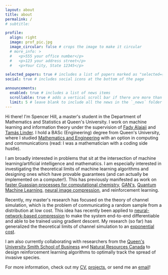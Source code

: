```yaml
---
layout: about
title: about
permalink: /
# subtitle:

profile:
  align: right
  image: prof_pic.jpg
  image_circular: false # crops the image to make it circular
  # more_info: >
  #   <p>555 your office number</p>
  #   <p>123 your address street</p>
  #   <p>Your City, State 12345</p>

selected_papers: true # includes a list of papers marked as "selected={true}"
social: true # includes social icons at the bottom of the page

announcements:
  enabled: true # includes a list of news items
  scrollable: true # adds a vertical scroll bar if there are more than 3 news items
  limit: 5 # leave blank to include all the news in the `_news` folder
---
```


Hi there! I'm Spencer Hill, a master's student in the Department of Mathematics and Statistics at Queen's University. I work on machine learning and information theory under the supervision of [Fady Alajaji](https://mast.queensu.ca/~fady/) and [Tamás Linder](https://mast.queensu.ca/~linder/). I hold a BASc (Engineering) degree from Queen's University, where I studied [Mathematics and Engineering](https://www.queensu.ca/mathstat/undergraduate/prospective-undergraduate/mthe) with an option in computing and communications (read: I was a mathematician with a coding side hustle).

I am broadly interested in problems that sit at the intersection of machine learning/artificial intelligence and mathematics. I am especially interested in investigating the theoretical limits of machine learning algorithms and designing ones which have provable guarantees (and can actually be implemented on a computer!). This has previously manifested as work on [faster Guassian processes for computational chemistry](/publications/), [GAN's](/projects/), [Quantum Machine Learning](/projects/), [neural image compression](/projects/), and reinforcement learning.

Recently, my master's research has focused on the theory of channel simulation, which is the problem of communicating a random sample from a distribution at low cost. This idea has recently been applied to [neural-network-based compression](https://proceedings.neurips.cc/paper/2020/hash/ba053350fe56ed93e64b3e769062b680-Abstract.html) to make the system end-to-end differentiable and able to be trained using gradient descent. My research (so far) has generalized the theoretical limits of channel simulation to an [exponential cost](https://www.arxiv.org/abs/2506.12219).

I am also currently collaborating with researchers from the [Queen's University Smith School of Business](https://www.juewang.ca/) and [Natural Resources Canada](https://cfs.nrcan.gc.ca/employees/read/dyemshan) to design reinforcement learning algorithms to optimally track the spread of invasive species.

For more information, check out my <a href="/assets/pdf/Spencer%20Hill%20CV.pdf" target="_blank">CV</a>, [projects](/projects/), or send me an <a href="mailto:spencer.hill@queensu.ca">email</a>!
